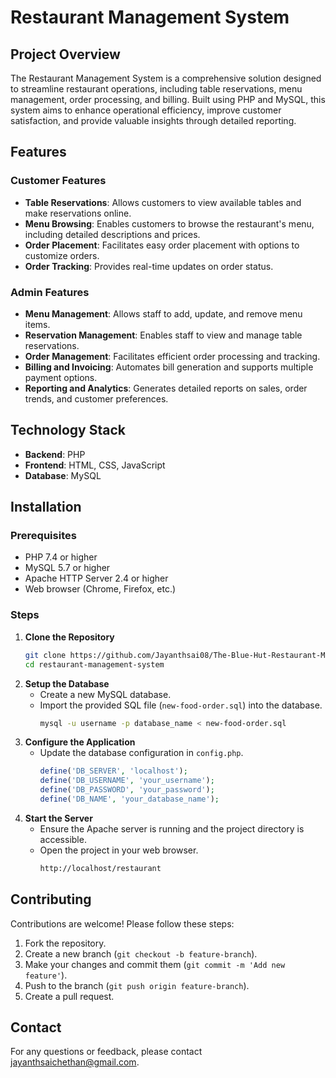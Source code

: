 # Restaurant Management System

## Project Overview

The Restaurant Management System is a comprehensive solution designed to streamline restaurant operations, including table reservations, menu management, order processing, and billing. Built using PHP and MySQL, this system aims to enhance operational efficiency, improve customer satisfaction, and provide valuable insights through detailed reporting.

## Features

### Customer Features
- **Table Reservations**: Allows customers to view available tables and make reservations online.
- **Menu Browsing**: Enables customers to browse the restaurant's menu, including detailed descriptions and prices.
- **Order Placement**: Facilitates easy order placement with options to customize orders.
- **Order Tracking**: Provides real-time updates on order status.

### Admin Features
- **Menu Management**: Allows staff to add, update, and remove menu items.
- **Reservation Management**: Enables staff to view and manage table reservations.
- **Order Management**: Facilitates efficient order processing and tracking.
- **Billing and Invoicing**: Automates bill generation and supports multiple payment options.
- **Reporting and Analytics**: Generates detailed reports on sales, order trends, and customer preferences.

## Technology Stack
- **Backend**: PHP
- **Frontend**: HTML, CSS, JavaScript
- **Database**: MySQL

## Installation

### Prerequisites
- PHP 7.4 or higher
- MySQL 5.7 or higher
- Apache HTTP Server 2.4 or higher
- Web browser (Chrome, Firefox, etc.)

### Steps
1. **Clone the Repository**
   ```sh
   git clone https://github.com/Jayanthsai08/The-Blue-Hut-Restaurant-Management-System.git
   cd restaurant-management-system
2. **Setup the Database**
   - Create a new MySQL database.
   - Import the provided SQL file (`new-food-order.sql`) into the database.
     ```sh
     mysql -u username -p database_name < new-food-order.sql
     ```
3. **Configure the Application**
   - Update the database configuration in `config.php`.
     ```php
     define('DB_SERVER', 'localhost');
     define('DB_USERNAME', 'your_username');
     define('DB_PASSWORD', 'your_password');
     define('DB_NAME', 'your_database_name');
     ```
4. **Start the Server**
   - Ensure the Apache server is running and the project directory is accessible.
   - Open the project in your web browser.
     ```sh
     http://localhost/restaurant
     ```
## Contributing
Contributions are welcome! Please follow these steps:
1. Fork the repository.
2. Create a new branch (`git checkout -b feature-branch`).
3. Make your changes and commit them (`git commit -m 'Add new feature'`).
4. Push to the branch (`git push origin feature-branch`).
5. Create a pull request.


## Contact
For any questions or feedback, please contact [jayanthsaichethan@gmail.com](mailto:jayanthsaichethan@gmail.com).
```

